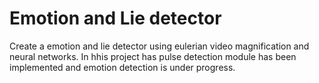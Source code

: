 # Emotion and Lie detector

Create a emotion and lie detector using eulerian video magnification and neural networks. In hhis project has pulse detection module has been implemented and emotion detection is under progress.
